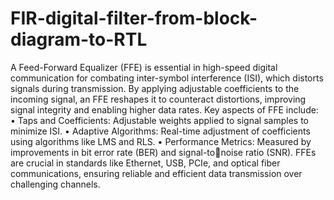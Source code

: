 # FIR-digital-filter-from-block-diagram-to-RTL
A Feed-Forward Equalizer (FFE) is essential in high-speed digital communication for combating 
inter-symbol interference (ISI), which distorts signals during transmission. By applying 
adjustable coefficients to the incoming signal, an FFE reshapes it to counteract distortions, 
improving signal integrity and enabling higher data rates.
Key aspects of FFE include:
• Taps and Coefficients: Adjustable weights applied to signal samples to minimize ISI.
• Adaptive Algorithms: Real-time adjustment of coefficients using algorithms like LMS 
and RLS.
• Performance Metrics: Measured by improvements in bit error rate (BER) and signal-tonoise ratio (SNR).
FFEs are crucial in standards like Ethernet, USB, PCIe, and optical fiber communications, 
ensuring reliable and efficient data transmission over challenging channels.